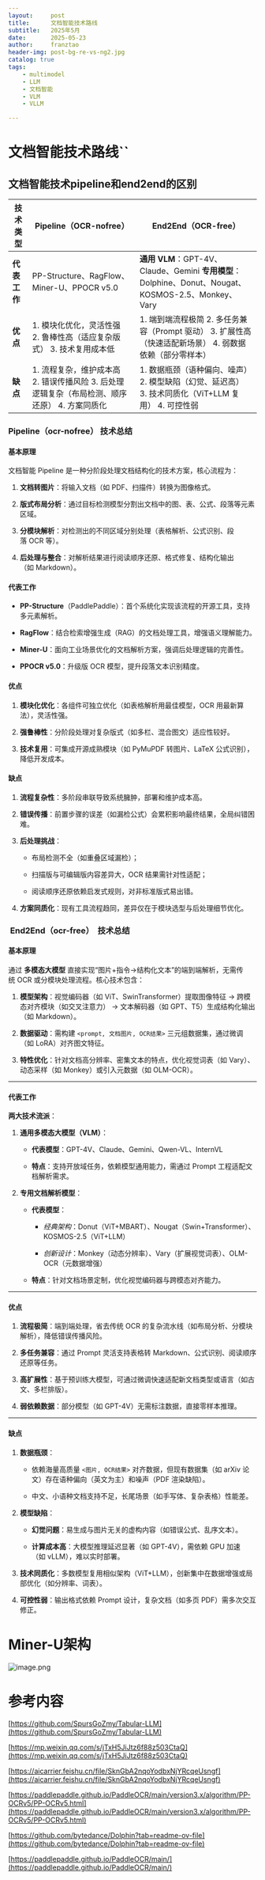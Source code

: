 ```yaml
---
layout:     post
title:      文档智能技术路线
subtitle:   2025年5月
date:       2025-05-23
author:     franztao
header-img: post-bg-re-vs-ng2.jpg
catalog: true
tags:
    - multimodel
    - LLM
    - 文档智能
    - VLM
    - VLLM

---
```




# 文档智能技术路线``

## 文档智能技术pipeline和end2end的区别

|  **技术类型**  |  **Pipeline（OCR-nofree）**  |  **End2End（OCR-free）**  |
| --- | --- | --- |
|  **代表工作**  |  PP-Structure、RagFlow、Miner-U、PPOCR v5.0  |  **通用 VLM**：GPT-4V、Claude、Gemini **专用模型**：Dolphine、Donut、Nougat、KOSMOS-2.5、Monkey、Vary  |
|  **优点**  |  1. 模块化优化，灵活性强 2. 鲁棒性高（适应复杂版式） 3. 技术复用成本低  |  1. 端到端流程极简 2. 多任务兼容（Prompt 驱动） 3. 扩展性高（快速适配新场景） 4. 弱数据依赖（部分零样本）  |
|  **缺点**  |  1. 流程复杂，维护成本高 2. 错误传播风险 3. 后处理逻辑复杂（布局检测、顺序还原） 4. 方案同质化  |  1. 数据瓶颈（语种偏向、噪声） 2. 模型缺陷（幻觉、延迟高） 3. 技术同质化（ViT+LLM 复用） 4. 可控性弱  |

### Pipeline（ocr-nofree） 技术总结

#### 基本原理

文档智能 Pipeline 是一种分阶段处理文档结构化的技术方案，核心流程为：

1.  **文档转图片**：将输入文档（如 PDF、扫描件）转换为图像格式。
    
2.  **版式布局分析**：通过目标检测模型分割出文档中的图、表、公式、段落等元素区域。
    
3.  **分模块解析**：对检测出的不同区域分别处理（表格解析、公式识别、段落 OCR 等）。
    
4.  **后处理与整合**：对解析结果进行阅读顺序还原、格式修复、结构化输出（如 Markdown）。
    

#### 代表工作

*   **PP-Structure**（PaddlePaddle）：首个系统化实现该流程的开源工具，支持多元素解析。
    
*   **RagFlow**：结合检索增强生成（RAG）的文档处理工具，增强语义理解能力。
    
*   **Miner-U**：面向工业场景优化的文档解析方案，强调后处理逻辑的完善性。
    
*   **PPOCR v5.0**：升级版 OCR 模型，提升段落文本识别精度。
    

#### 优点

1.  **模块化优化**：各组件可独立优化（如表格解析用最佳模型，OCR 用最新算法），灵活性强。
    
2.  **强鲁棒性**：分阶段处理对复杂版式（如多栏、混合图文）适应性较好。
    
3.  **技术复用**：可集成开源成熟模块（如 PyMuPDF 转图片、LaTeX 公式识别），降低开发成本。
    

#### 缺点

1.  **流程复杂性**：多阶段串联导致系统臃肿，部署和维护成本高。
    
2.  **错误传播**：前置步骤的误差（如漏检公式）会累积影响最终结果，全局纠错困难。
    
3.  **后处理挑战**：
    
    *   布局检测不全（如重叠区域漏检）；
        
    *   扫描版与可编辑版内容差异大，OCR 结果需针对性适配；
        
    *   阅读顺序还原依赖启发式规则，对非标准版式易出错。
    
4.  **方案同质化**：现有工具流程趋同，差异仅在于模块选型与后处理细节优化。
    

###  End2End（ocr-free）  技术总结

#### 基本原理

通过 **多模态大模型** 直接实现“图片+指令→结构化文本”的端到端解析，无需传统 OCR 或分模块处理流程。核心技术包含：

1.  **模型架构**：视觉编码器（如 ViT、SwinTransformer）提取图像特征 → 跨模态对齐模块（如交叉注意力） → 文本解码器（如 GPT、T5）生成结构化输出（如 Markdown）。
    
2.  **数据驱动**：需构建 `<prompt, 文档图片, OCR结果>` 三元组数据集，通过微调（如 LoRA）对齐图文特征。
    
3.  **特性优化**：针对文档高分辨率、密集文本的特点，优化视觉词表（如 Vary）、动态采样（如 Monkey）或引入元数据（如 OLM-OCR）。
    

---

#### 代表工作

**两大技术流派**：

1.  **通用多模态大模型（VLM）**：
    
    *   **代表模型**：GPT-4V、Claude、Gemini、Qwen-VL、InternVL
        
    *   **特点**：支持开放域任务，依赖模型通用能力，需通过 Prompt 工程适配文档解析需求。
    
2.  **专用文档解析模型**：
    
    *   **代表模型**：
        
        *   _经典架构_：Donut（ViT+MBART）、Nougat（Swin+Transformer）、KOSMOS-2.5（ViT+LLM）
            
        *   _创新设计_：Monkey（动态分辨率）、Vary（扩展视觉词表）、OLM-OCR（元数据增强）
        
    *   **特点**：针对文档场景定制，优化视觉编码器与跨模态对齐能力。
        

---

#### 优点

1.  **流程极简**：端到端处理，省去传统 OCR 的复杂流水线（如布局分析、分模块解析），降低错误传播风险。
    
2.  **多任务兼容**：通过 Prompt 灵活支持表格转 Markdown、公式识别、阅读顺序还原等任务。
    
3.  **高扩展性**：基于预训练大模型，可通过微调快速适配新文档类型或语言（如古文、多栏排版）。
    
4.  **弱依赖数据**：部分模型（如 GPT-4V）无需标注数据，直接零样本推理。
    

---

#### 缺点

1.  **数据瓶颈**：
    
    *   依赖海量高质量 `<图片, OCR结果>` 对齐数据，但现有数据集（如 arXiv 论文）存在语种偏向（英文为主）和噪声（PDF 渲染缺陷）。
        
    *   中文、小语种文档支持不足，长尾场景（如手写体、复杂表格）性能差。
    
2.  **模型缺陷**：
    
    *   **幻觉问题**：易生成与图片无关的虚构内容（如错误公式、乱序文本）。
        
    *   **计算成本高**：大模型推理延迟显著（如 GPT-4V），需依赖 GPU 加速（如 vLLM），难以实时部署。
    
3.  **技术同质化**：多数模型复用相似架构（ViT+LLM），创新集中在数据增强或局部优化（如分辨率、词表）。
    
4.  **可控性弱**：输出格式依赖 Prompt 设计，复杂文档（如多页 PDF）需多次交互修正。
    

# Miner-U架构

![image.png](https://alidocs.oss-cn-zhangjiakou.aliyuncs.com/res/Yvenve5PR4am1loy/img/916e59ff-3c1d-4625-b207-e6094d21241a.png)

# 参考内容

[https://github.com/SpursGoZmy/Tabular-LLM](https://github.com/SpursGoZmy/Tabular-LLM)

[https://mp.weixin.qq.com/s/jTxH5JiJtz6f88z503CtaQ](https://mp.weixin.qq.com/s/jTxH5JiJtz6f88z503CtaQ)

[https://aicarrier.feishu.cn/file/SknGbA2nqoYodbxNjYRcqeUsngf](https://aicarrier.feishu.cn/file/SknGbA2nqoYodbxNjYRcqeUsngf)

[https://paddlepaddle.github.io/PaddleOCR/main/version3.x/algorithm/PP-OCRv5/PP-OCRv5.html](https://paddlepaddle.github.io/PaddleOCR/main/version3.x/algorithm/PP-OCRv5/PP-OCRv5.html)

[https://github.com/bytedance/Dolphin?tab=readme-ov-file](https://github.com/bytedance/Dolphin?tab=readme-ov-file)

[https://paddlepaddle.github.io/PaddleOCR/main/](https://paddlepaddle.github.io/PaddleOCR/main/)
